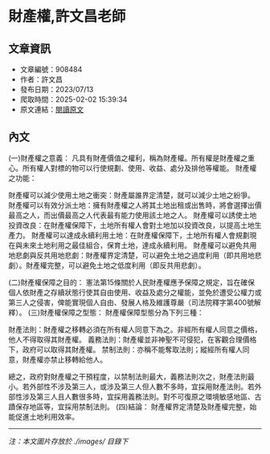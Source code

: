 # 財產權,許文昌老師

## 文章資訊
- 文章編號：908484
- 作者：許文昌
- 發布日期：2023/07/13
- 爬取時間：2025-02-02 15:39:34
- 原文連結：[閱讀原文](https://real-estate.get.com.tw/Columns/detail.aspx?no=908484)

## 內文
(一)財產權之意義：
凡具有財產價值之權利，稱為財產權。所有權是財產權之重心。所有權人對標的物可以行使規劃、使用、收益、處分及排他等權能。
財產權之功能：

財產權可以減少使用土地之衝突：財產屬誰界定清楚，就可以減少土地之紛爭。
財產權可以有效分派土地：擁有財產權之人將其土地出租或出售時，將會選擇出價最高之人，而出價最高之人代表最有能力使用該土地之人。
財產權可以誘使土地投資改良：在財產權保障下，土地所有權人會對土地加以投資改良，以提高土地生產力。
財產權可以達成永續利用土地：在財產權保障下，土地所有權人會規劃現在與未來土地利用之最佳組合，保育土地，達成永續利用。
財產權可以避免共用地悲劇與反共用地悲劇：財產權界定清楚，可以避免土地之過度利用（即共用地悲劇）。財產權完整，可以避免土地之低度利用（即反共用悲劇）。

 (二)財產權保障之目的：
憲法第15條關於人民財產權應予保障之規定，旨在確保個人依財產之存續狀態行使其自由使用、收益及處分之權能，並免於遭受公權力或第三人之侵害，俾能實現個人自由、發展人格及維護尊嚴（司法院釋字第400號解釋）。
 (三)財產權保障之型態：
財產權保障型態分為下列三種：

財產法則：財產權之移轉必須在所有權人同意下為之。非經所有權人同意之價格，他人不得取得其財產權。
義務法則：財產權並非神聖不可侵犯，在客觀合理價格下，政府可以取得其財產權。
禁制法則：亦稱不能奪取法則；縱經所有權人同意，財產權亦禁止移轉給他人。

總之，政府對財產權之干預程度，以禁制法則最大，義務法則次之，財產法則最小。若外部性不涉及第三人，或涉及第三人但人數不多時，宜採用財產法則。若外部性涉及第三人且人數很多時，宜採用義務法則。對不可復原之環境敏感地區、古蹟保存地區等，宜採用禁制法則。
 (四)結論：
財產權界定清楚及財產權完整，始能促進土地利用效率。

---
*注：本文圖片存放於 ./images/ 目錄下*
